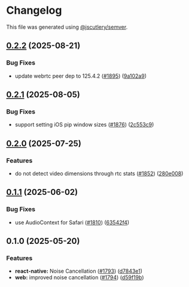 # Changelog

This file was generated using [@jscutlery/semver](https://github.com/jscutlery/semver).

## [0.2.2](https://github.com/GetStream/stream-video-js/compare/@stream-io/noise-cancellation-react-native-0.2.1...@stream-io/noise-cancellation-react-native-0.2.2) (2025-08-21)

### Bug Fixes

- update webrtc peer dep to 125.4.2 ([#1895](https://github.com/GetStream/stream-video-js/issues/1895)) ([9a102a9](https://github.com/GetStream/stream-video-js/commit/9a102a964d4b350eb9223272cfe294e4805c6533))

## [0.2.1](https://github.com/GetStream/stream-video-js/compare/@stream-io/noise-cancellation-react-native-0.2.0...@stream-io/noise-cancellation-react-native-0.2.1) (2025-08-05)

### Bug Fixes

- support setting iOS pip window sizes ([#1876](https://github.com/GetStream/stream-video-js/issues/1876)) ([2c553c9](https://github.com/GetStream/stream-video-js/commit/2c553c967b4ceedaf7209c1e98ab4c8025c84ca5))

## [0.2.0](https://github.com/GetStream/stream-video-js/compare/@stream-io/noise-cancellation-react-native-0.1.1...@stream-io/noise-cancellation-react-native-0.2.0) (2025-07-25)

### Features

- do not detect video dimensions through rtc stats ([#1852](https://github.com/GetStream/stream-video-js/issues/1852)) ([280e008](https://github.com/GetStream/stream-video-js/commit/280e0087d646188e71dec6e4d4e5e8b93878904d))

## [0.1.1](https://github.com/GetStream/stream-video-js/compare/@stream-io/noise-cancellation-react-native-0.1.0...@stream-io/noise-cancellation-react-native-0.1.1) (2025-06-02)

### Bug Fixes

- use AudioContext for Safari ([#1810](https://github.com/GetStream/stream-video-js/issues/1810)) ([63542f4](https://github.com/GetStream/stream-video-js/commit/63542f419efa475c7acf50f053621ace74a1eff4))

## 0.1.0 (2025-05-20)

### Features

- **react-native:** Noise Cancellation ([#1793](https://github.com/GetStream/stream-video-js/issues/1793)) ([d7843e1](https://github.com/GetStream/stream-video-js/commit/d7843e1a23e6f6a35d1c159438d09bdfd17450a5))
- **web:** improved noise cancellation ([#1794](https://github.com/GetStream/stream-video-js/issues/1794)) ([d59f19b](https://github.com/GetStream/stream-video-js/commit/d59f19b1ba1ff83fe5f024d783b868f4e98d3380))
